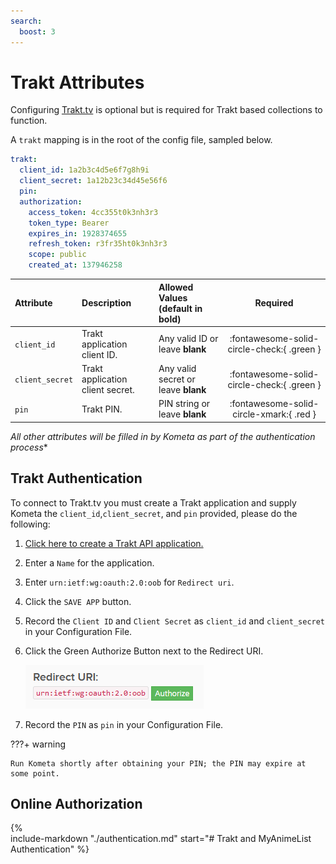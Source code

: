 ```yaml
---
search:
  boost: 3
---
```

# Trakt Attributes

Configuring [Trakt.tv](https://trakt.tv/) is optional but is required for Trakt based collections to function. 

A `trakt` mapping is in the root of the config file, sampled below.

```yaml title="config.yml Trakt sample"
trakt:
  client_id: 1a2b3c4d5e6f7g8h9i
  client_secret: 1a12b23c34d45e56f6
  pin:
  authorization:
    access_token: 4cc355t0k3nh3r3
    token_type: Bearer
    expires_in: 1928374655
    refresh_token: r3fr35ht0k3nh3r3
    scope: public 
    created_at: 137946258
```

| Attribute        | Description                           | Allowed Values (default in **bold**)         |                  Required                  |
|:-----------------|:--------------------------------------|:---------------------------------------------|:------------------------------------------:|
| `client_id`      | Trakt application client ID.          | Any valid ID or leave **blank**              | :fontawesome-solid-circle-check:{ .green } |
| `client_secret`  | Trakt application client secret.      | Any valid secret or leave **blank**          | :fontawesome-solid-circle-check:{ .green } |
| `pin`            | Trakt PIN.                            | PIN string or leave **blank**                | :fontawesome-solid-circle-xmark:{ .red }   |


*All other attributes will be filled in by Kometa as part of the authentication process**

## Trakt Authentication

To connect to Trakt.tv you must create a Trakt application and supply Kometa the `client_id`,`client_secret`, and `pin` provided, please do the following:

1. [Click here to create a Trakt API application.](https://trakt.tv/oauth/applications/new)
2. Enter a `Name` for the application.
3. Enter `urn:ietf:wg:oauth:2.0:oob` for `Redirect uri`.
4. Click the `SAVE APP` button.
5. Record the `Client ID` and `Client Secret` as `client_id` and `client_secret` in your Configuration File.
6. Click the Green Authorize Button next to the Redirect URI.

    ![Trakt Authorize](../assets/images/config/trakt.png)

7. Record the `PIN` as `pin` in your Configuration File.

???+ warning

    Run Kometa shortly after obtaining your PIN; the PIN may expire at some point.

## Online Authorization

{%    
  include-markdown "./authentication.md"
  start="# Trakt and MyAnimeList Authentication"
%}